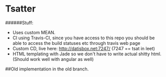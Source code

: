 Tsatter
=======


######Stuff:
- Uses custom MEAN.
- CI using Travis-CI, since you have access to this repo you should be able to access the build statuses etc through travis web page
- Custom CD, live here: http://datisbox.net:7247/ (7247 == tsat in leet)
- HTML templating with Jade so we don't have to write actual shitty html. (Should work well with angular as well)


##Old implementation in the old branch.
